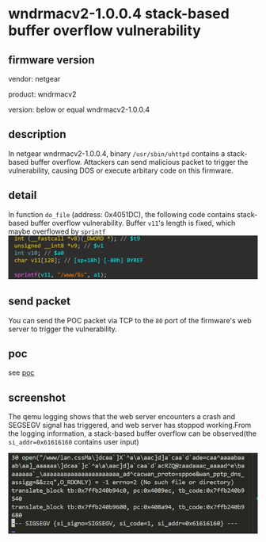 # wndrmacv2-1.0.0.4 stack-based buffer overflow vulnerability
## firmware version
vendor: netgear

product: wndrmacv2

version: below or equal wndrmacv2-1.0.0.4

## description
In netgear wndrmacv2-1.0.0.4, binary `/usr/sbin/uhttpd` contains a stack-based buffer overflow. Attackers can send malicious packet to trigger the vulnerability, causing DOS or execute arbitary code on this firmware.

## detail
In function `do_file` (address: 0x4051DC), the following code contains stack-based buffer overflow vulnerability. Buffer `v11`'s length is fixed, which maybe overflowed by `sprintf`
![bof](image.png)

## send packet
You can send the POC packet via TCP to the `80` port of the firmware's web server to trigger the vulnerability.

## poc
see [poc](./poc)

## screenshot
The qemu logging shows that the web server encounters a crash and SEGSEGV signal has triggered, and web server has stoppod working.From the logging information, a stack-based buffer overflow can be observed(the `si_addr=0x61616160` contains user input)

![crash](image-1.png)
